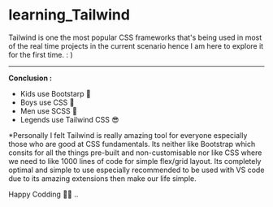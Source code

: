 # learning_Tailwind
Tailwind is one the most popular CSS frameworks that's being used in most of the real time projects in the current scenario hence I am here to explore it for the first time. : ) 

--- 

**Conclusion :**

* Kids use Bootstarp 👶
* Boys use CSS 👦
* Men use SCSS 🧔
* Legends use Tailwind CSS 😎

*Personally I felt Tailwind is really amazing tool for everyone especially those who are good at CSS fundamentals. Its neither like Bootstrap which consits for all the things pre-built and non-customisable nor like CSS where we need to like 1000 lines of code for simple flex/grid layout. Its completely optimal and simple to use especially recommended to be used with VS code due to its amazing extensions then make our life simple. 

Happy Codding 🚀😎 ..

